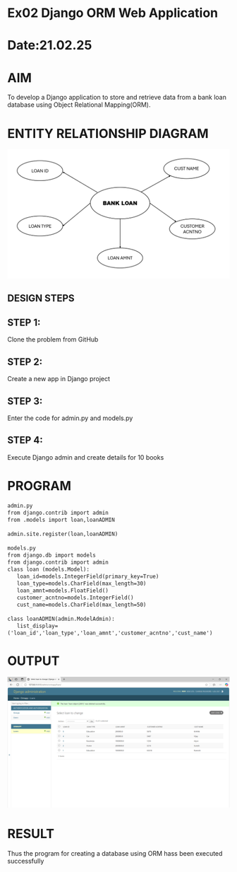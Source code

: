 # Ex02 Django ORM Web Application
# Date:21.02.25
# AIM
To develop a Django application to store and retrieve data from a bank loan database using Object Relational Mapping(ORM).

# ENTITY RELATIONSHIP DIAGRAM
![alt text](DIAGRAM.png)

## DESIGN STEPS
## STEP 1:
Clone the problem from GitHub

## STEP 2:
Create a new app in Django project

## STEP 3:
Enter the code for admin.py and models.py

## STEP 4:
Execute Django admin and create details for 10 books

# PROGRAM
 ```
 admin.py
from django.contrib import admin
from .models import loan,loanADMIN

admin.site.register(loan,loanADMIN)

models.py
from django.db import models
from django.contrib import admin
class loan (models.Model):
    loan_id=models.IntegerField(primary_key=True)
    loan_type=models.CharField(max_length=30)
    loan_amnt=models.FloatField()
    customer_acntno=models.IntegerField()
    cust_name=models.CharField(max_length=50)
 
class loanADMIN(admin.ModelAdmin):
    list_display=('loan_id','loan_type','loan_amnt','customer_acntno','cust_name')

 ```
# OUTPUT
![alt text](<Screenshot 2025-03-25 151759.png>)
# RESULT
Thus the program for creating a database using ORM hass been executed successfully
